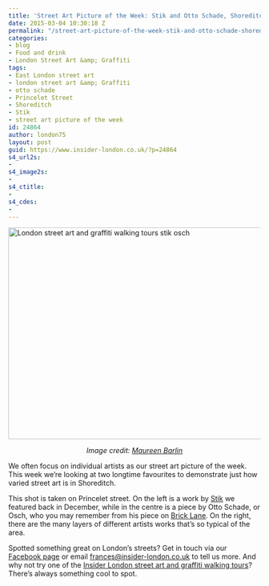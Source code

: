 ```yaml
---
title: 'Street Art Picture of the Week: Stik and Otto Schade, Shoreditch'
date: 2015-03-04 10:30:18 Z
permalink: "/street-art-picture-of-the-week-stik-and-otto-schade-shoreditch/"
categories:
- blog
- Food and drink
- London Street Art &amp; Graffiti
tags:
- East London street art
- london street art &amp; Graffiti
- otto schade
- Princelet Street
- Shoreditch
- Stik
- street art picture of the week
id: 24864
author: london75
layout: post
guid: https://www.insider-london.co.uk/?p=24864
s4_url2s:
- 
s4_image2s:
- 
s4_ctitle:
- 
s4_cdes:
- 
---
```


<img class="aligncenter wp-image-24866 size-full" src="/wp-content/uploads/2015/03/Stik-Otto-Schade_mini.jpg" alt="London street art and graffiti walking tours stik osch" width="569" height="423" />

<p style="text-align: center;">
  <em>Image credit: <a href="https://www.flickr.com/photos/maureen_barlin/16680850115/in/photolist-rq2HA4-qtfjZe-rnJKcs-rpxUnB-r86do5-rpDJ3v-r8cGfz-r85kNq-r85knA-r6g1ZH-r876xD-rndhDC-qsvE17-rpvbFt-qsvzbs-r7KDmE-qshZZm-r7Quke-r7Qu1M-rphyvB-qshYH3-rmu2NE-r5srjP-r7jRXx-qrMru9-qrXdBe-rpo5HM-r6bF5R-r7jHdP-r5q12P-r6Qntd-r6XEMP-qrqf57-qrCsbM-rohBg8-r6RcAN-rofdVS-r51YFZ-r6QbAn-r6QbhX-rkZhP9-rkZhqU-rohe6v-robZBo-r6w5b4-rkFcSm-r6pFTb-qrbZ7B-rnY8cT-rnmQZu" target="_blank">Maureen Barlin</a></em>
</p>

We often focus on individual artists as our street art picture of the week. This week we&#8217;re looking at two longtime favourites to demonstrate just how varied street art is in Shoreditch.

This shot is taken on Princelet street. On the left is a work by <a href="/street-art-pictures-of-the-week-stik/" target="_blank">Stik</a> we featured back in December, while in the centre is a piece by Otto Schade, or Osch, who you may remember from his piece on <a href="/smiley-otto-schade-street-art-london-brick-lane/" target="_blank">Brick Lane</a>. On the right, there are the many layers of different artists works that&#8217;s so typical of the area.

Spotted something great on London&#8217;s streets? Get in touch via our <a href="https://www.facebook.com/insiderlondon" target="_blank">Facebook page</a> or email frances@insider-london.co.uk to tell us more. And why not try one of the <a href="https://www.insider-london.co.uk/tours/street-art-tour-london/" target="_blank">Insider London street art and graffiti walking tours</a>? There&#8217;s always something cool to spot.